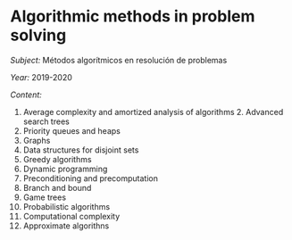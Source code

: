 # Algorithmic methods in problem solving
*Subject:* Métodos algorítmicos en resolución de problemas

*Year:* 2019-2020

*Content:*
1. Average complexity and amortized analysis of algorithms 2. Advanced search trees
2. Priority queues and heaps
3. Graphs
4. Data structures for disjoint sets
5. Greedy algorithms
6. Dynamic programming
7. Preconditioning and precomputation 
8. Branch and bound
9. Game trees
10. Probabilistic algorithms
11. Computational complexity
12. Approximate algorithns
